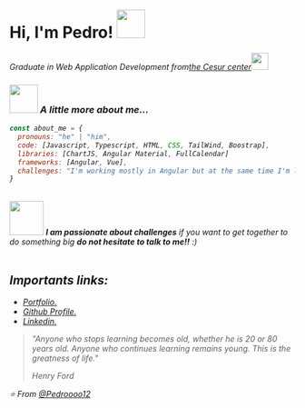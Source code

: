 <h1> Hi, I'm Pedro! <img src="https://media.giphy.com/media/mGcNjsfWAjY5AEZNw6/giphy.gif" width="50"></h1>
<p><em>Graduate in Web Application Development from<a href="https://www.cesurformacion.com/">the Cesur center</a><img src="https://media.giphy.com/media/fYSnHlufseco8Fh93Z/giphy.gif" width="30"><br>

### <img src="https://media.giphy.com/media/VgCDAzcKvsR6OM0uWg/giphy.gif" width="50"> A little more about me...  

```javascript
const about_me = {
  pronouns: "he" | "him",
  code: [Javascript, Typescript, HTML, CSS, TailWind, Boostrap],
  libraries: [ChartJS, Angular Material, FullCalendar]
  frameworks: [Angular, Vue],
  challenges: "I'm working mostly in Angular but at the same time I'm learning Vue"
}
```

<br>
<img src="https://media.giphy.com/media/LnQjpWaON8nhr21vNW/giphy.gif" width="60"> <em><b>I am passionate about challenges</b>  if you want to get together to do something big <b> do not hesitate to talk to me!!</b> :)</em><br>
<br>

## Importants links:
<ul>
  <li>
    <em><a href="https://pedro-luis.netlify.app">Portfolio.</a></em>
  </li>
  <li>
    <em><a href="https://github.com/Pedroooo12">Github Profile.</a></em>
  </li>
  <li>
    <em><a href="https://www.linkedin.com/in/pedro-luis-o%C3%B1ate-egea-741ab7220/">Linkedin.</a></em>
  </li>
</ul>

<blockquote>
        <p>
            "Anyone who stops learning becomes old, whether he is 20 or 80 years old. Anyone who continues learning remains young. This is the greatness of life."
        </p>
        <footer>
            <cite>Henry Ford</cite>
        </footer>
    </blockquote>
    
⭐️ From [@Pedroooo12](https://github.com/Pedroooo12)



